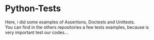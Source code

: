 # Python-Tests
Here, i did some examples of Assertions, Doctests and Unittests.\
You can find in the others repositories a few tests examples, because is very important test our codes...
